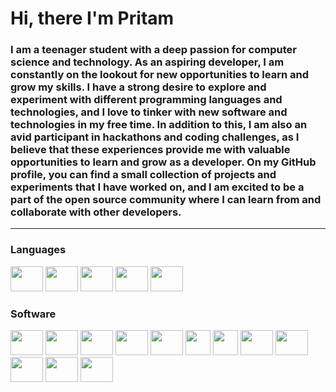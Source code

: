 # Hi, there I'm Pritam
### I am a teenager student with a deep passion for computer science and technology. As an aspiring developer, I am constantly on the lookout for new opportunities to learn and grow my skills. I have a strong desire to explore and experiment with different programming languages and technologies, and I love to tinker with new software and technologies in my free time. In addition to this, I am also an avid participant in hackathons and coding challenges, as I believe that these experiences provide me with valuable opportunities to learn and grow as a developer. On my GitHub profile, you can find a small collection of projects and experiments that I have worked on, and I am excited to be a part of the open source community where I can learn from and collaborate with other developers.
------- 

### **Languages**

<div align="left">
    <a href="https://www.python.org/"><img src="https://cdn.jsdelivr.net/gh/devicons/devicon/icons/python/python-original.svg" height="40" width="52"/></a>
    <a href="https://en.wikipedia.org/wiki/HTML#:~:text=The%20HyperText%20Markup%20Language,appearance%20of%20the%20document."><img src="https://cdn.jsdelivr.net/gh/devicons/devicon/icons/html5/html5-original.svg" height="40" width="52"/></a>
    <a href="https://www.autohotkey.com/"><img src="https://upload.wikimedia.org/wikipedia/commons/5/5e/Modern_AutoHotkey_Logo_%28no_text%29.svg" height="40" width="52"/></a>
    <a href="https://en.wikipedia.org/wiki/C_(programming_language)#:~:text=(pronounced%20/,Standardization%20(ISO)."><img src="https://upload.wikimedia.org/wikipedia/commons/1/18/C_Programming_Language.svg" height="40" width="52"/></a>
    <a href="https://opensource.com/resources/what-bash"><img src="https://upload.wikimedia.org/wikipedia/commons/4/4b/Bash_Logo_Colored.svg" height="40" width="52"/></a>
</div>

### **Software**

<div align="left">
    <a href="https://www.adb.org/who-we-are/about#:~:text=Who%20We%20Are-,ADB%20is%20committed%20to%20achieving%20a%20prosperous%2C%20inclusive%2C%20resilient%2C,members%E2%80%9449%20from%20the%20region.&text=This%20is%20a%20modal%20window."><img src="https://upload.wikimedia.org/wikipedia/commons/9/95/Android_Studio_Icon_3.6.svg" height="40" width="52"/></a>
    <a href="https://docs.arduino.cc/learn/starting-guide/whats-arduino"><img src="https://cdn.jsdelivr.net/gh/devicons/devicon/icons/arduino/arduino-original.svg" height="40" width="52"/></a>
    <a href="https://docs.github.com/en/get-started/using-git/about-git"><img src="https://cdn.jsdelivr.net/gh/devicons/devicon/icons/git/git-original.svg" height="40" width="52"/></a>
    <a href="https://www.raspberrypi.org/help/what-%20is-a-raspberry-pi/"><img src="https://cdn.jsdelivr.net/gh/devicons/devicon/icons/raspberrypi/raspberrypi-original.svg" height="40" width="52"/></a>
    <a href="https://ubuntu.com/about"><img src="https://cdn.jsdelivr.net/gh/devicons/devicon/icons/ubuntu/ubuntu-plain.svg" height="40" width="52"/></a>
    <a href="https://www.vim.org/about.php"><img src="https://upload.wikimedia.org/wikipedia/commons/9/9f/Vimlogo.svg" height="40" width="40`"/></a>
    <a href="https://neovim.io/charter/#:~:text=Neovim%20is%20a%20refactor%2C%20and,parts%20of%20Vim%2C%20and%20more."><img src="https://www.vectorlogo.zone/logos/neovimio/neovimio-icon.svg" height="40" width="40`"/></a>
    <a href="https://www.adobe.com/in/products/photoshop.html?gclid=Cj0KCQiA3eGfBhCeARIsACpJNU-WYwzQ2q99CmHioZ6HpQsjzq2HI1WTmnwa5iiuWDi7CF8kxo7GRHYaAvvPEALw_wcB&sdid=SGDJMMG3&mv=search&ef_id=Cj0KCQiA3eGfBhCeARIsACpJNU-WYwzQ2q99CmHioZ6HpQsjzq2HI1WTmnwa5iiuWDi7CF8kxo7GRHYaAvvPEALw_wcB:G:s&s_kwcid=AL!3085!3!444587837267!e!!g!!adobe%20photosho!221441708!17534760668"><img src="https://www.adobe.com/content/dam/cc/icons/photoshop-mobile.svg" height="40" width="52"/></a>
    <a href="https://www.googleadservices.com/pagead/aclk?sa=L&ai=DChcSEwjLy7KB9K_9AhWKfysKHRl7AZEYABAAGgJzZg&ohost=www.google.com&cid=CAESauD2gRoYCuAoyUcpmfZou8AiAtpAo5x-qI9AI3-hm5fBDLbp9XVGZ74Rmbg8pEADzE1VoAk7Dp7HPxMXI08MpmfA14WEoN7rNZQm6J7vEOiFmBxJrwKbR-PQzwc90zoZmmAZe39yiYhccII&sig=AOD64_2Fpbx2soCFTB15SnVsCIAAC73iHA&q&adurl&ved=2ahUKEwikyauB9K_9AhWfXGwGHSyuB4oQ0Qx6BAgHEAE"><img src="https://upload.wikimedia.org/wikipedia/commons/f/fb/Adobe_Illustrator_CC_icon.svg" height="40" width="52"/></a>
    <a href="https://www.adobe.com/in/products/audition.html"><img src="https://upload.wikimedia.org/wikipedia/commons/0/0e/Adobe_Audition_CC_icon_%282020%29.svg" height="40" width="52"/></a>
    <a href="https://www.adobe.com/products/xd/learn/get-started/what-is-adobe-xd-used-for.html"><img src="https://upload.wikimedia.org/wikipedia/commons/c/c2/Adobe_XD_CC_icon.svg" height="40" width="52"/></a>
    <a href="https://www.adobe.com/in/products/premiere.html?gclid=Cj0KCQiA3eGfBhCeARIsACpJNU-pCz-tVND6sA3L0BXMfvUcJzkK6Wx4-T4b0P2V6P90WTPsYRQqAPkaAmPgEALw_wcB&sdid=STLMM87Z&mv=search&ef_id=Cj0KCQiA3eGfBhCeARIsACpJNU-pCz-tVND6sA3L0BXMfvUcJzkK6Wx4-T4b0P2V6P90WTPsYRQqAPkaAmPgEALw_wcB:G:s&s_kwcid=AL!3085!3!473191824162!e!!g!!adobe%20premiere!221167988!17525565788"><img src="https://upload.wikimedia.org/wikipedia/commons/4/40/Adobe_Premiere_Pro_CC_icon.svg" height="40" width="52"/></a>
</div>

